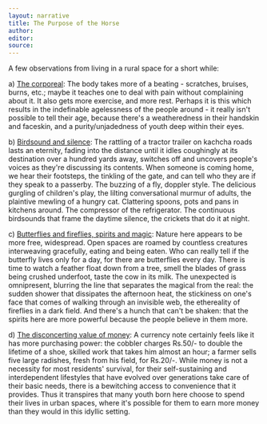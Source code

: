 ```yaml
---
layout: narrative
title: The Purpose of the Horse
author:
editor: 
source:
---
```


A few observations from living in a rural space for a short while:

a) <ins>The corporeal</ins>: The body takes more of a beating - scratches, bruises, burns, etc.; maybe it teaches one to deal with pain without complaining about it. It also gets more exercise, and more rest. Perhaps it is this which results in the indefinable agelessness of the people around - it really isn't possible to tell their age, because there's a weatheredness in their handskin and faceskin, and a purity/unjadedness of youth deep within their eyes. 

b) <ins>Birdsound and silence</ins>: The rattling of a tractor trailer on kachcha roads lasts an eternity, fading into the distance until it idles coughingly at its destination over a hundred yards away, switches off and uncovers people's voices as they're discussing its contents. When someone is coming home, we hear their footsteps, the tinkling of the gate, and can tell who they are if they speak to a passerby. The buzzing of a fly, doppler style. The delicious gurgling of children's play, the lilting conversational murmur of adults, the plaintive mewling of a hungry cat. Clattering spoons, pots and pans in kitchens around. The compressor of the refrigerator.  The continuous birdsounds that frame the daytime silence, the crickets that do it at night.

c) <ins>Butterflies and fireflies, spirits and magic</ins>: Nature here appears to be more free, widespread. Open spaces are roamed by countless creatures interweaving gracefully, eating and being eaten. Who can really tell if the butterfly lives only for a day, for there are butterflies every day. There is time to watch a feather float down from a tree, smell the blades of grass being crushed underfoot, taste the cow in its milk. The unexpected is omnipresent, blurring the line that separates the magical from the real: the sudden shower that dissipates the afternoon heat, the stickiness on one's face that comes of walking through an invisible web, the ethereality of fireflies in a dark field. And there's a hunch that can't be shaken: that the spirits here are more powerful because the people believe in them more. 

d) <ins>The disconcerting value of money</ins>: A currency note certainly feels like it has more purchasing power: the cobbler charges Rs.50/- to double the lifetime of a shoe, skilled work that takes him almost an hour; a farmer sells five large radishes, fresh from his field, for Rs.20/-. While money is not a necessity for most residents' survival, for their self-sustaining and interdependent lifestyles that have evolved over generations take care of their basic needs, there is a bewitching access to convenience that it provides. Thus it transpires that many youth born here choose to spend their lives in urban spaces, where it's possible for them to earn more money than they would in this idyllic setting.
